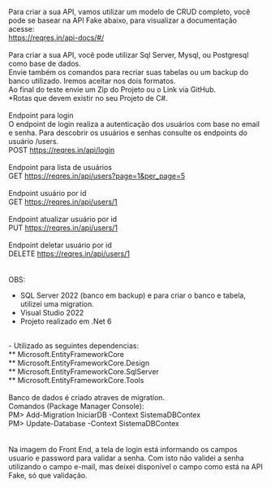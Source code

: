 Para criar a sua API, vamos utilizar um modelo de CRUD completo, você pode se basear na API Fake abaixo, para visualizar a documentação acesse: <br>
https://reqres.in/api-docs/#/ <br>
<br>
Para criar a sua API, você pode utilizar Sql Server, Mysql, ou Postgresql como base de dados. <br>
Envie também os comandos para recriar suas tabelas ou um backup do banco utilizado. Iremos aceitar nos dois formatos. <br>
Ao final do teste envie um Zip do Projeto ou o Link via GitHub. <br>
*Rotas que devem existir no seu Projeto de C#. <br>
<br>
Endpoint para login <br>
O endpoint de login realiza a autenticação dos usuários com base no email e senha. Para descobrir os usuários e senhas consulte os endpoints do usuário /users. <br>
POST https://reqres.in/api/login <br>
<br>
Endpoint para lista de usuários <br>
GET https://reqres.in/api/users?page=1&per_page=5 <br>
<br>
Endpoint usuário por id <br>
GET https://reqres.in/api/users/1 <br>
<br>
Endpoint atualizar usuário por id <br>
PUT https://reqres.in/api/users/1 <br>
<br>
Endpoint deletar usuário por id <br>
DELETE https://reqres.in/api/users/1 <br>
<br>
<br>
OBS: <br>
- SQL Server 2022 (banco em backup) e para criar o banco e tabela, utilizei uma migration. <br>
- Visual Studio 2022 <br>
- Projeto realizado em .Net 6 <br>
<br>
- Utilizado as seguintes dependencias: <br>
** Microsoft.EntityFrameworkCore <br>
** Microsoft.EntityFrameworkCore.Design <br>
** Microsoft.EntityFrameworkCore.SqlServer <br>
** Microsoft.EntityFrameworkCore.Tools <br>
<br>
Banco de dados é criado atraves de migration. <br>
Comandos (Package Manager Console): <br>
PM> Add-Migration IniciarDB -Context SistemaDBContex <br>
PM> Update-Database -Context SistemaDBContex <br>
<br>
<br>
Na imagem do Front End, a tela de login está informando os campos usuario e password para validar a senha. Com isto não validei a senha utilizando o campo e-mail, mas deixei disponível o campo como está na API Fake, só que validação.